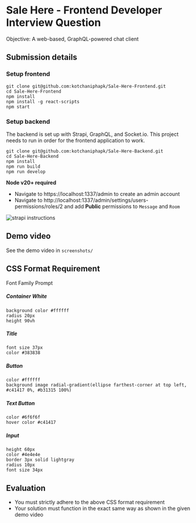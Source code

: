# Sale Here - Frontend Developer Interview Question

Objective: A web-based, GraphQL-powered chat client

## Submission details

### Setup frontend

```
git clone git@github.com:kotchaniphapk/Sale-Here-Frontend.git
cd Sale-Here-Frontend
npm install
npm install -g react-scripts
npm start
```

### Setup backend

The backend is set up with Strapi, GraphQL, and Socket.io. This project needs to run in order for the frontend application to work.

```
git clone git@github.com:kotchaniphapk/Sale-Here-Backend.git
cd Sale-Here-Backend
npm install
npm run build
npm run develop
```
**Node v20+ required**

* Navigate to https://localhost:1337/admin to create an admin account
* Navigate to http://localhost:1337/admin/settings/users-permissions/roles/2 and add **Public** permissions to `Message` and `Room`

![strapi instructions](https://media.cleanshot.cloud/media/21421/2WxDKQhD6WrLD0Qe4CYLax0QyiRzVZVdPQkUOnkF.jpeg?Expires=1711046768&Signature=KEe7Zt1z6zaahlBx1fvQRWxeM9DvA4Gb8J2FOv9OYm53Cdq7Biq~jvrhtatJYTtGqtz8MBgcpdU6FygXxT2rOaJyQ6axTuYOkKn5dL87q0m9IauoDucUCyOTLDcr9aTBXUHbH6mDJPBd3vZtmvCgH7-oyoROOPcACVR2qN1E3ZMs8Xa0plIlRJ8GqiCC4mUpYqFAPM~NUAbsqigTWA3R3wynGQNNxhYxh-TF66ou6D0ZDhUdkJ5B8n9Y8AIKWpGjp8yB6oxCfxkDgv8F~ewCaM788JaqMTK4BSq4sg8mTWqV8Q3R58xKqkZcV48tFdmOzBkGdu9NwlQj0Gr2oKpcDA__&Key-Pair-Id=K269JMAT9ZF4GZ)


## Demo video

See the demo video in `screenshots/`

## CSS Format Requirement

Font Family Prompt

##### Container White

    background color #ffffff
    radius 20px
    height 90vh

##### Title

    font size 37px
    color #383838

##### Button

    color #ffffff
    background image radial-gradient(ellipse farthest-corner at top left, #c41417 0%, #b31315 100%)

##### Text Button

    color #6f6f6f
    hover color #c41417

##### Input

    height 60px
    color #4e4e4e
    border 3px solid lightgray
    radius 10px
    font size 34px

## Evaluation

- You must strictly adhere to the above CSS format requirement
- Your solution must function in the exact same way as shown in the given demo video
